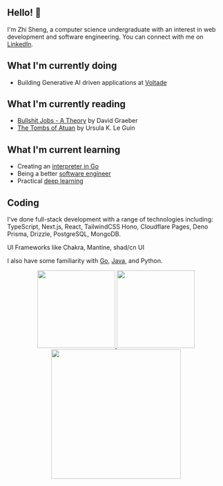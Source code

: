 ## Hello! 👋

I'm Zhi Sheng, a computer science undergraduate with an interest in web development and software engineering.
You can connect with me on [LinkedIn](https://www.linkedin.com/in/cheng-zhi-sheng/).

## What I'm currently doing

- Building Generative AI driven applications at [Voltade](https://voltade.com/)

## What I'm currently reading

- [Bullshit Jobs - A Theory](https://www.goodreads.com/book/show/34466958-bullshit-jobs) by David Graeber
- [The Tombs of Atuan](https://www.goodreads.com/book/show/13662.The_Tombs_of_Atuan) by Ursula K. Le Guin

## What I'm current learning

- Creating an [interpreter in Go](https://interpreterbook.com/)
- Being a better [software engineer](https://www.engguidebook.com/)
- Practical [deep learning](https://course.fast.ai/)

## Coding

I've done full-stack development with a range of technologies including:
TypeScript, Next.js, React, TailwindCSS
Hono, Cloudflare Pages, Deno
Prisma, Drizzle, PostgreSQL, MongoDB.

UI Frameworks like Chakra, Mantine, shad/cn UI

I also have some familiarity with [Go](https://github.com/tim-pipi/cloudwego-api-gateway), [Java](https://github.com/AY2324S1-CS2103T-W17-2/tp/), and Python.

<div align="center">
  <a href="https://github.com/zsh-eng">
  <img height="180em" src="https://github-readme-stats-psi-peach-33.vercel.app/api?username=zsh-eng&show_icons=true&include_all_commits=true&count_private=true&theme=tokyonight"/>
  <img height="180em" src="https://github-readme-stats-psi-peach-33.vercel.app/api/top-langs?username=zsh-eng&layout=compact&langs_count=8&theme=tokyonight"/>
</div>
    
<div align="center">
  <a href="https://github.com/zsh-eng">
  <img height="300em" src="https://github-readme-stats-psi-peach-33.vercel.app/api/wakatime?username=zsheng&theme=tokyonight&langs_count=8"/>
</div>
